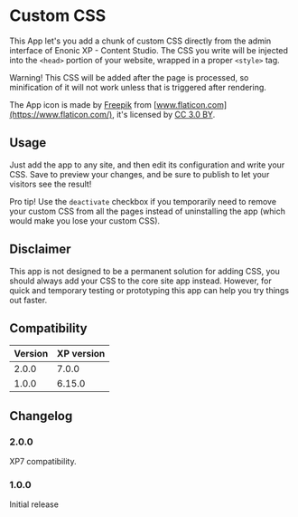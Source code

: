 # Custom CSS

This App let's you add a chunk of custom CSS directly from the admin interface of Enonic XP - Content Studio. The CSS you write will be injected into the `<head>` portion of your website, wrapped in a proper `<style>` tag.

Warning! This CSS will be added after the page is processed, so minification of it will not work unless that is triggered after rendering.

The App icon is made by [Freepik](http://www.freepik.com) from [www.flaticon.com](https://www.flaticon.com/), it's licensed by [CC 3.0 BY](http://creativecommons.org/licenses/by/3.0/).

## Usage

Just add the app to any site, and then edit its configuration and write your CSS. Save to preview your changes, and be sure to publish to let your visitors see the result!

Pro tip! Use the `deactivate` checkbox if you temporarily need to remove your custom CSS from all the pages instead of uninstalling the app (which would make you lose your custom CSS).

## Disclaimer

This app is not designed to be a permanent solution for adding CSS, you should always add your CSS to the core site app instead. However, for quick and temporary testing or prototyping this app can help you try things out faster.

## Compatibility

| Version       | XP version |
| ------------- | ---------- |
| 2.0.0	        | 7.0.0 |
| 1.0.0	        | 6.15.0 |

## Changelog

### 2.0.0

XP7 compatibility.

### 1.0.0

Initial release
